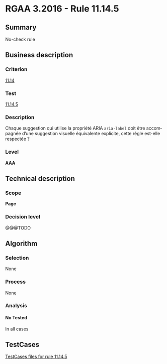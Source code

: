 # RGAA 3.2016 - Rule 11.14.5

## Summary
No-check rule


## Business description

### Criterion
[11.14](http://references.modernisation.gouv.fr/rgaa-accessibilite/2016/criteres.html#crit-11-14)

### Test
[11.14.5](http://references.modernisation.gouv.fr/rgaa-accessibilite/2016/criteres.html#test-11-14-5)

### Description
<div lang="fr">Chaque suggestion qui utilise la propri&#xE9;t&#xE9; ARIA <code lang="en">aria-label</code> doit &#xEA;tre accompagn&#xE9;e d&#x2019;une suggestion visuelle &#xE9;quivalente explicite, cette r&#xE8;gle est-elle respect&#xE9;e&nbsp;?</div>

### Level
**AAA**


## Technical description

### Scope
**Page**

### Decision level
@@@TODO


## Algorithm

### Selection
None

### Process
None

### Analysis

#### No Tested
In all cases


##  TestCases

[TestCases files for rule 11.14.5](https://github.com/Asqatasun/Asqatasun/tree/develop/rules/rules-rgaa3.2016/src/test/resources/testcases/rgaa32016/Rgaa32016Rule111405/)


